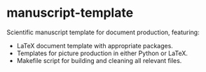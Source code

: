 # manuscript-template
Scientific manuscript template for document production, featuring:
* LaTeX document template with appropriate packages.
* Templates for picture production in either Python or LaTeX.
* Makefile script for building and cleaning all relevant files.
